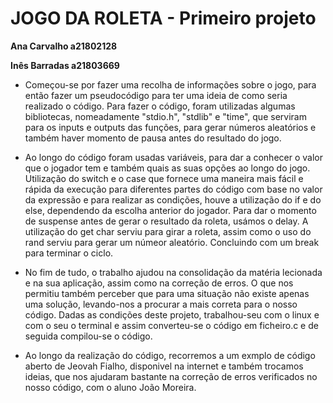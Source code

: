 # JOGO DA ROLETA - Primeiro projeto

**Ana Carvalho a21802128**

**Inês Barradas a21803669**



* Começou-se por fazer uma recolha de informações sobre o jogo, para então fazer um pseudocódigo para ter uma ideia de como seria realizado o código.
 Para fazer o código, foram utilizadas algumas bibliotecas, nomeadamente "stdio.h", "stdlib" e "time", que serviram para os inputs e outputs das funções, para gerar números aleatórios e também haver momento de pausa antes do resultado do jogo.

* Ao longo do código foram usadas variáveis, para dar a conhecer o valor que o jogador tem e também quais as suas opções ao longo do jogo. Utilização do switch e o case que fornece uma maneira mais fácil e rápida da execução para diferentes partes do código com base no valor da expressão e para realizar as condições, houve a utilização do if e do else, dependendo da escolha anterior do jogador. Para dar o momento de suspense antes de gerar o resultado da roleta, usámos o delay. A utilização do get char serviu para girar a roleta, assim como o uso do rand serviu para gerar um númeor aleatório. Concluindo com um break para terminar o ciclo.

* No fim de tudo, o trabalho ajudou na consolidação da matéria lecionada e na sua aplicação, assim como na correção de erros. O que nos permitiu também perceber que para uma situação não existe apenas uma solução, levando-nos a procurar a mais correta para o nosso código.  Dadas as condições deste projeto, trabalhou-seu com o linux e com o seu o terminal e assim converteu-se o código em ficheiro.c e de seguida compilou-se o código.

* Ao longo da realização do código, recorremos a um exmplo de código aberto de Jeovah Fialho, disponivel na internet e também trocamos ideias, que nos ajudaram bastante na correção de erros verificados no nosso código, com o aluno João Moreira.


